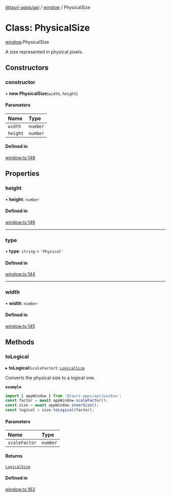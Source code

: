 [@tauri-apps/api](../README.md) / [window](../modules/window.md) / PhysicalSize

# Class: PhysicalSize

[window](../modules/window.md).PhysicalSize

A size represented in physical pixels.

## Constructors

### constructor

• **new PhysicalSize**(`width`, `height`)

#### Parameters

| Name | Type |
| :------ | :------ |
| `width` | `number` |
| `height` | `number` |

#### Defined in

[window.ts:148](https://github.com/tauri-apps/tauri/blob/8457ccc/tooling/api/src/window.ts#L148)

## Properties

### height

• **height**: `number`

#### Defined in

[window.ts:146](https://github.com/tauri-apps/tauri/blob/8457ccc/tooling/api/src/window.ts#L146)

___

### type

• **type**: `string` = `'Physical'`

#### Defined in

[window.ts:144](https://github.com/tauri-apps/tauri/blob/8457ccc/tooling/api/src/window.ts#L144)

___

### width

• **width**: `number`

#### Defined in

[window.ts:145](https://github.com/tauri-apps/tauri/blob/8457ccc/tooling/api/src/window.ts#L145)

## Methods

### toLogical

▸ **toLogical**(`scaleFactor`): [`LogicalSize`](window.LogicalSize.md)

Converts the physical size to a logical one.

**`example`**
```typescript
import { appWindow } from '@tauri-apps/api/window';
const factor = await appWindow.scaleFactor();
const size = await appWindow.innerSize();
const logical = size.toLogical(factor);
```

#### Parameters

| Name | Type |
| :------ | :------ |
| `scaleFactor` | `number` |

#### Returns

[`LogicalSize`](window.LogicalSize.md)

#### Defined in

[window.ts:163](https://github.com/tauri-apps/tauri/blob/8457ccc/tooling/api/src/window.ts#L163)
